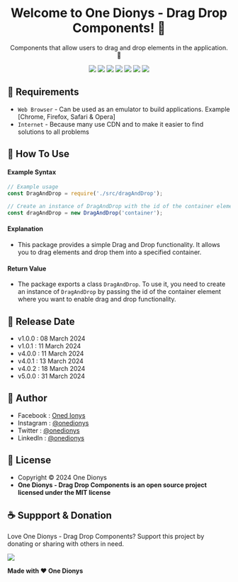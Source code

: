 <h1 align="center">Welcome to One Dionys - Drag Drop Components! 👋 </h1>

<p align="center">Components that allow users to drag and drop elements in the application. 💖 </p>

<p align="center">
<img src="https://img.shields.io/github/contributors/onedionys/onedionys-drag-drop-components?style=flat-square">
<img src="https://img.shields.io/github/issues/onedionys/onedionys-drag-drop-components?style=flat-square">
<img src="https://img.shields.io/github/stars/onedionys/onedionys-drag-drop-components?style=flat-square"> 
<img src="https://img.shields.io/github/forks/onedionys/onedionys-drag-drop-components?style=flat-square">
<img src="https://img.shields.io/github/last-commit/onedionys/onedionys-drag-drop-components.svg?style=flat-square">
<img src="https://img.shields.io/github/languages/code-size/onedionys/onedionys-drag-drop-components?style=flat-square">
<img src="https://img.shields.io/github/license/onedionys/onedionys-drag-drop-components?style=flat-square">
</p>

## 💾 Requirements

* `Web Browser` - Can be used as an emulator to build applications. Example [Chrome, Firefox, Safari & Opera]
* `Internet` - Because many use CDN and to make it easier to find solutions to all problems

## 🎯 How To Use

#### Example Syntax

```javascript
// Example usage
const DragAndDrop = require('./src/dragAndDrop');

// Create an instance of DragAndDrop with the id of the container element
const dragAndDrop = new DragAndDrop('container');
```

#### Explanation

* This package provides a simple Drag and Drop functionality. It allows you to drag elements and drop them into a specified container.

#### Return Value

* The package exports a class `DragAndDrop`. To use it, you need to create an instance of `DragAndDrop` by passing the id of the container element where you want to enable drag and drop functionality.

## 📆 Release Date

* v1.0.0 : 08 March 2024
* v1.0.1 : 11 March 2024
* v4.0.0 : 11 March 2024
* v4.0.1 : 13 March 2024
* v4.0.2 : 18 March 2024
* v5.0.0 : 31 March 2024

## 🧑 Author

* Facebook : <a href="https://www.facebook.com/theonedionys"> Oned Ionys</a>
* Instagram : <a href="https://www.instagram.com/onedionys/"> @onedionys</a>
* Twitter : <a href="https://twitter.com/onedionys"> @onedionys</a>
* LinkedIn :  <a href="https://www.linkedin.com/in/onedionys/"> @onedionys</a>

## 📝 License

* Copyright © 2024 One Dionys
* **One Dionys - Drag Drop Components is an open source project licensed under the MIT license**

## ☕️ Suppport & Donation

Love One Dionys - Drag Drop Components? Support this project by donating or sharing with others in need.

<a href="https://www.buymeacoffee.com/onedionys"><img src="https://img.shields.io/badge/Buy_Me_A_Coffee-FFDD00?style=for-the-badge&logo=buy-me-a-coffee&logoColor=black"/> </a>

**Made with ❤️ One Dionys**
